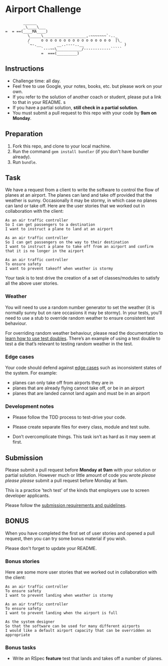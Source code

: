 Airport Challenge
=================

```
        ______
        _\____\___
=  = ==(____MA____)
          \_____\___________________,-~~~~~~~`-.._
          /     o o o o o o o o o o o o o o o o  |\_
          `~-.__       __..----..__                  )
                `---~~\___________/------------`````
                =  ===(_________)

```

Instructions
------------

* Challenge time: all day.
* Feel free to use Google, your notes, books, etc. but please work on your own.
* If you refer to the solution of another coach or student, please put a link to that in your README. s
* If you have a partial solution, **still check in a partial solution**.
* You must submit a pull request to this repo with your code by **9am on Monday**.

Preparation
-----------

1. Fork this repo, and clone to your local machine.
1. Run the command `gem install bundler` (if you don't have bundler already).
1. Run `bundle`.

Task
----

We have a request from a client to write the software to control the flow of planes at an airport. The planes can land and take off provided that the weather is sunny. Occasionally it may be stormy, in which case no planes can land or take off. Here are the user stories that we worked out in collaboration with the client:

```
As an air traffic controller
So I can get passengers to a destination
I want to instruct a plane to land at an airport

As an air traffic controller
So I can get passengers on the way to their destination
I want to instruct a plane to take off from an airport and confirm that it is no longer in the airport

As an air traffic controller
To ensure safety
I want to prevent takeoff when weather is stormy
```

Your task is to test drive the creation of a set of classes/modules to satisfy all the above user stories.

### Weather

You will need to use a random number generator to set the weather (it is normally sunny but on rare occasions it may be stormy). In your tests, you'll need to use a stub to override random weather to ensure consistent test behaviour.

For overriding random weather behaviour, please read the documentation to [learn how to use test doubles](https://www.relishapp.com/rspec/rspec-mocks/docs). There’s an example of using a test double to test a die that’s relevant to testing random weather in the test.

### Edge cases

Your code should defend against [edge cases](http://programmers.stackexchange.com/questions/125587/what-are-the-difference-between-an-edge-case-a-corner-case-a-base-case-and-a-b) such as inconsistent states of the system. For example:
- planes can only take off from airports they are in
- planes that are already flying cannot take off, or be in an airport
- planes that are landed cannot land again and must be in an airport

### Development notes

* Please follow the TDD process to test-drive your code.

* Please create separate files for every class, module and test suite.

* Don’t overcomplicate things. This task isn’t as hard as it may seem at first.

Submission
----------

Please submit a pull request before **Monday at 9am** with your solution or partial solution. However much or little amount of code you wrote *please please please* submit a pull request before Monday at 9am.

This is a practice 'tech test' of the kinds that employers use to screen developer applicants.

Please follow the [submission requirements and guidelines](CONTRIBUTING.md).

BONUS
-----

When you have completed the first set of user stories and opened a pull request, then you can try some bonus material if you wish.

Please don't forget to update your README.

### Bonus stories

Here are some more user stories that we worked out in collaboration with the client:

```
As an air traffic controller
To ensure safety
I want to prevent landing when weather is stormy

As an air traffic controller
To ensure safety
I want to prevent landing when the airport is full

As the system designer
So that the software can be used for many different airports
I would like a default airport capacity that can be overridden as appropriate
```

### Bonus tasks

* Write an RSpec **feature** test that lands and takes off a number of planes.
